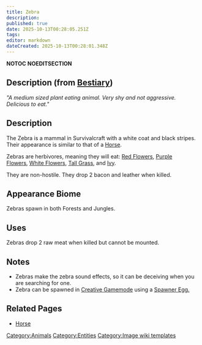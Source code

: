 ```yaml
---
title: Zebra
description: 
published: true
date: 2025-10-13T00:28:05.251Z
tags: 
editor: markdown
dateCreated: 2025-10-13T00:28:01.348Z
---
```


__NOTOC__ __NOEDITSECTION__

## Description (from [Bestiary](Bestiary "wikilink"))

*"A medium sized plant eating animal. Very shy and not aggressive.
Delicious to eat."*

## Description

The Zebra is a mammal in Survivalcraft with a white coat and black
stripes. Their appearance is similar to that of a
[Horse](Horse "wikilink"). 

Zebras are herbivores, meaning they will eat: [Red
Flowers](http://survivalcraftgame.wikia.com/wiki/Red_Flower), [Purple
Flowers](http://survivalcraftgame.wikia.com/wiki/Purple_Flower), [White
Flowers](http://survivalcraftgame.wikia.com/wiki/White_Flower), [Tall
Grass](http://survivalcraftgame.wikia.com/wiki/Tall_Grass),
and [Ivy](http://survivalcraftgame.wikia.com/wiki/Ivy).

They are non-hostile. They drop 2 bacon and leather when killed.

## Appearance Biome

Zebras spawn in both Forests and Jungles.

## Uses

Zebras drop 2 raw meat when killed but cannot be mounted.

## Notes

  - Zebras make the zebra sound effects, so it can be deceiving when you
    are searching for one.
  - Zebra can be spawned in [Creative
    Gamemode](http://survivalcraftgame.wikia.com/wiki/Creative_Gamemode)
    using a [Spawner
    Egg.](http://survivalcraftgame.wikia.com/wiki/Creative_Eggs)

## Related Pages

  - [Horse](Horse "wikilink")

[Category:Animals](Category:Animals "wikilink")
[Category:Entities](Category:Entities "wikilink") [Category:Image wiki
templates](Category:Image_wiki_templates "wikilink")